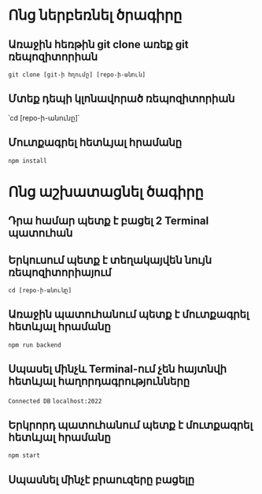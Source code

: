 # Ոնց ներբեռնել ծրագիրը

## Առաջին հեռթին git clone առեք git ռեպոզիտորիան

`git clone [git-ի հղումը] [repo-ի-անուն]`

## Մտեք դեպի կլոնավորած ռեպոզիտորիան

՝cd [repo-ի-անունը]՝

## Մուտքագրել հետևյալ հրամանը

`npm install`

# Ոնց աշխատացնել ծագիրը

## Դրա համար պետք է բացել 2 Terminal պատուհան


## Երկուսում պետք է տեղակայվեն նույն ռեպոզիտորիայում

`cd [repo-ի-անունը]`

## Առաջին պատուհանում պետք է մուտքագրել հետևյալ հրամանը

`npm run backend`

## Սպասել մինչև Terminal-ում չեն հայտնվի հետևյալ հաղորդագրությունները

`Connected DB`
`localhost:2022`

## Երկրորդ պատուհանում պետք է մուտքագրել հետևյալ հրամանը

`npm start`

## Սպասնել մինչէ բրաուզերը բացելը
